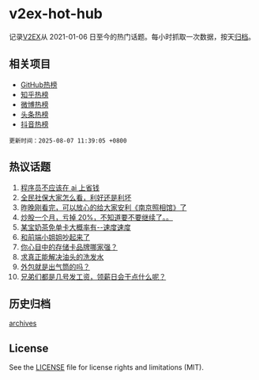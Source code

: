 # v2ex-hot-hub

 记录[V2EX](https://www.v2ex.com/)从 2021-01-06 日至今的热门话题。每小时抓取一次数据，按天[归档](archives)。
 
 ## 相关项目

- [GitHub热榜](https://github.com/lonnyzhang423/github-hot-hub)
- [知乎热榜](https://github.com/lonnyzhang423/zhihu-hot-hub)
- [微博热榜](https://github.com/lonnyzhang423/weibo-hot-hub)
- [头条热榜](https://github.com/lonnyzhang423/toutiao-hot-hub)
- [抖音热榜](https://github.com/lonnyzhang423/douyin-hot-hub)


 `更新时间：2025-08-07 11:39:05 +0800`

## 热议话题

1. [程序员不应该在 ai 上省钱](https://www.v2ex.com/t/1150361)
1. [全民社保大家怎么看，利好还是利坏](https://www.v2ex.com/t/1150537)
1. [昨晚刚看完，可以放心的给大家安利《南京照相馆》了](https://www.v2ex.com/t/1150558)
1. [炒股一个月，亏掉 20%，不知道要不要继续了。。](https://www.v2ex.com/t/1150436)
1. [某宝奶茶免单卡大概率有--速度速度](https://www.v2ex.com/t/1150540)
1. [和前端小姐姐吵起来了](https://www.v2ex.com/t/1150524)
1. [你心目中的存储卡品牌哪家强？](https://www.v2ex.com/t/1150390)
1. [求真正能解决油头的洗发水](https://www.v2ex.com/t/1150406)
1. [外包就是出气筒的吗？](https://www.v2ex.com/t/1150477)
1. [兄弟们都是几号发工资，领薪日会干点什么呢？](https://www.v2ex.com/t/1150435)

## 历史归档

[archives](archives)

## License

See the [LICENSE](LICENSE) file for license rights and limitations (MIT).
